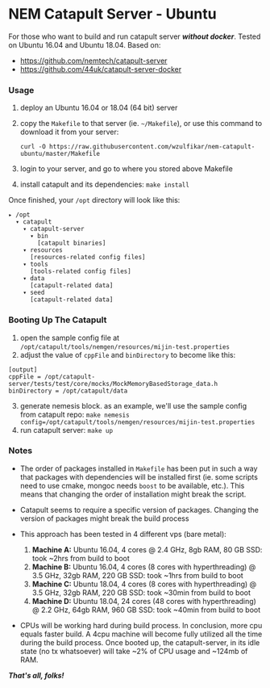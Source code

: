 # NEM Catapult Server - Ubuntu

For those who want to build and run catapult server ***without docker***. Tested on Ubuntu 16.04 and Ubuntu 18.04. Based on:

- https://github.com/nemtech/catapult-server
- https://github.com/44uk/catapult-server-docker

### Usage

1. deploy an Ubuntu 16.04 or 18.04 (64 bit) server
2. copy the `Makefile` to that server (ie. `~/Makefile`), or use this command to download it from your server:

    ```
    curl -O https://raw.githubusercontent.com/wzulfikar/nem-catapult-ubuntu/master/Makefile
    ```

3. login to your server, and go to where you stored above Makefile
4. install catapult and its dependencies: `make install`

Once finished, your `/opt` directory will look like this:

```
▸ /opt
  ▾ catapult
    ▾ catapult-server
      ▾ bin
        [catapult binaries]
    ▾ resources
      [resources-related config files]
    ▾ tools
      [tools-related config files]
    ▾ data
      [catapult-related data]
    ▾ seed
      [catapult-related data]
```

### Booting Up The Catapult

1. open the sample config file at `/opt/catapult/tools/nemgen/resources/mijin-test.properties`
2. adjust the value of `cppFile` and `binDirectory` to become like this:

  ```
  [output]
  cppFile = /opt/catapult-server/tests/test/core/mocks/MockMemoryBasedStorage_data.h
  binDirectory = /opt/catapult/data
  ```

3. generate nemesis block. as an example, we'll use the sample config from catapult repo: `make nemesis config=/opt/catapult/tools/nemgen/resources/mijin-test.properties`
4. run catapult server: `make up`

### Notes

- The order of packages installed in `Makefile` has been put in such a way that packages with dependencies will be installed first (ie. some scripts need to use cmake, mongoc needs `boost` to be available, etc.). This means that changing the order of installation might break the script.

- Catapult seems to require a specific version of packages. Changing the version of packages might break the build process

- This approach has been tested in 4 different vps (bare metal):

  1. **Machine A:** Ubuntu 16.04, 4 cores @ 2.4 GHz, 8gb RAM, 80 GB SSD: took ~2hrs from build to boot
  2. **Machine B:** Ubuntu 16.04, 4 cores (8 cores with hyperthreading) @ 3.5 GHz, 32gb RAM, 220 GB SSD: took ~1hrs from build to boot
  3. **Machine C:** Ubuntu 18.04, 4 cores (8 cores with hyperthreading) @ 3.5 GHz, 32gb RAM, 220 GB SSD: took ~30min from build to boot
  4. **Machine D:** Ubuntu 18.04, 24 cores (48 cores with hyperthreading) @ 2.2 GHz, 64gb RAM, 960 GB SSD: took ~40min from build to boot

- CPUs will be working hard during build process. In conclusion, more cpu equals faster build. A 4cpu machine will become fully utilized all the time during the build process. Once booted up, the catapult-server, in its idle state (no tx whatsoever) will take ~2% of CPU usage and ~124mb of RAM.

***That's all, folks!***
